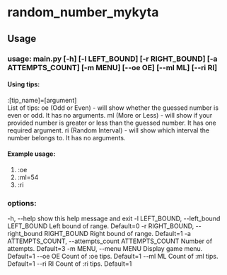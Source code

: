# random_number_mykyta
## Usage
  ### usage: main.py [-h] [-l LEFT_BOUND] [-r RIGHT_BOUND] [-a ATTEMPTS_COUNT] [-m MENU] [--oe OE] [--ml ML] [--ri RI]

  #### Using tips:
  :[tip_name]=[argument]<br>
  List of tips:
  oe (Odd or Even) - will show whether the guessed number is even or odd. It has no arguments.
  ml (More or Less) - will show if your provided number is greater or less than the guessed number. It has one required argument.
  ri (Random Interval) - will show which interval the number belongs to. It has no arguments.

  #### Example usage:
  1) :oe 
  2) :ml=54
  3) :ri


### options:
-h, --help            show this help message and exit
-l LEFT_BOUND, --left_bound LEFT_BOUND
                      Left bound of range. Default=0 
-r RIGHT_BOUND, --right_bound RIGHT_BOUND
                      Right bound of range. Default=1
-a ATTEMPTS_COUNT, --attempts_count ATTEMPTS_COUNT
                      Number of attempts. Default=3
-m MENU, --menu MENU  Display game menu. Default=1
--oe OE               Count of :oe tips. Default=1
--ml ML               Count of :ml tips. Default=1
--ri RI               Count of :ri tips. Default=1
